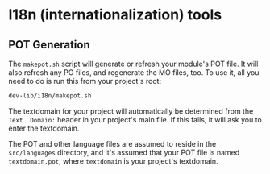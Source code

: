# I18n (internationalization) tools

## POT Generation

The `makepot.sh` script will generate or refresh your module's POT file. It will also
refresh any PO files, and regenerate the MO files, too. To use it, all you need to do
is run this from your project's root:

```bash
dev-lib/i18n/makepot.sh
```

The textdomain for your project will automatically be determined from the `Text 
Domain:` header in your project's main file. If this fails, it will ask you to enter
the textdomain.

The POT and other language files are assumed to reside in the `src/languages` 
directory, and it's assumed that your POT file is named `textdomain.pot`, where
`textdomain` is your project's textdomain.
